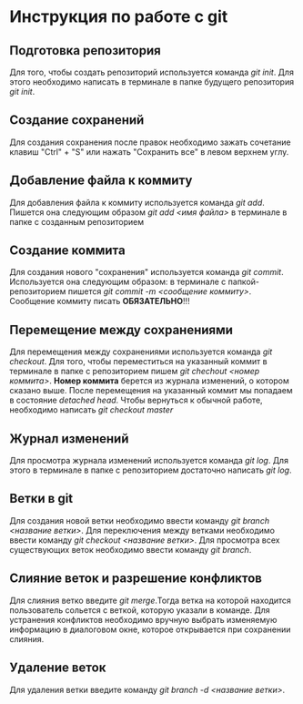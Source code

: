 # Инструкция по работе с git

## Подготовка репозитория
Для того, чтобы создать репозиторий используется команда *git init*. Для этого необходимо написать в терминале в папке будущего репозитория *git init*.
## Создание сохранений
Для создания сохранения после правок необходимо зажать сочетание клавиш "Ctrl" + "S" или нажать "Сохранить все" в левом верхнем углу.
## Добавление файла к коммиту
Для добавления файла к коммиту используется команда *git add*. Пишется она следующим образом *git add <имя файла>* в терминале в папке с созданным репозиторием
## Создание коммита
Для создания нового "сохранения" используется команда *git commit*. Используется она следующим образом: в терминале с папкой-репозиторием пишется *git commit -m <сообщение коммиту>*. Сообщение коммиту писать **ОБЯЗАТЕЛЬНО**!!!
## Перемещение между сохранениями
Для перемещения между сохранениями используется команда *git checkout*. Для того, чтобы переместиться на указанный коммит в терминале в папке с репозиторием пишем *git chechout <номер коммита>*. **Номер коммита** берется из журнала изменений, о котором сказано выше. После перемещения на указанный коммит мы попадаем в состояние *detached head*. Чтобы вернуться к обычной работе, необходимо написать *git checkout master*
## Журнал изменений
Для просмотра журнала изменений используется команда *git log*. Для этого в терминале в папке с репозиторием достаточно написать *git log*.
## Ветки в git
Для создания новой ветки необходимо ввести команду *git branch <название ветки>*. Для переключения между ветками необходимо ввести команду *git checkout <название ветки>*. Для просмотра всех существующих веток необходимо ввести команду *git branch*.
## Слияние веток и разрешение конфликтов
Для слияния ветко введите *git merge*.Тогда ветка на которой находится пользователь сольется с веткой, которую указали в команде. Для устранения конфликтов необходимо вручную выбрать изменяемую информацию в диалоговом окне, которое открывается при сохранении слияния.
## Удаление веток
Для удаления ветки введите команду *git branch -d <название ветки>*.